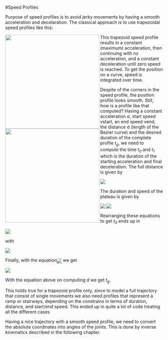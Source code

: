 #Speed Profiles

Purpose of speed profiles is to avoid jerky movements by having a smooth acceleration and decelaration. The classical approach is to use trapezoidal speed profiles like this:

<img align="left" width="300px" src="https://github.com/jochenalt/Walter/blob/master/doc/images/wiki/image017.png"/>
<img align="left" width="300px" src="https://github.com/jochenalt/Walter/blob/master/doc/images/wiki/image018.png"/>

This trapezoid speed profile results in a constant (maximum) acceleration, then continuing with no acceleration, and a constant deceleration until zero speed is reached. To get the position on a curve, speed is integrated over time.

Despite of the corners in the speed profile, the position profile looks smooth. Still, how is a profile like that computed? Having a constant acceleration *a*, start speed vstart, an end speed vend, the distance d (length of the Bezier curve) and the desired duration of the complete profile *t<sub>g</sub>*, we need to compute the time *t<sub>0</sub>* and *t<sub>1</sub>* which is the duration of the starting acceleration and final deceleration. The full distance is given by

<img src="https://github.com/jochenalt/Walter/blob/master/doc/images/wiki/image019.png" >

The duration and speed of the plateau is given by 

<img align="left" src="https://github.com/jochenalt/Walter/blob/master/doc/images/wiki/image020.png"/>
<img align="center" src="https://github.com/jochenalt/Walter/blob/master/doc/images/wiki/image021.png"/>

Rearranging these equations to get *t<sub>0</sub>* ends up in

<img src="https://github.com/jochenalt/Walter/blob/master/doc/images/wiki/image023.png"/>

with

<img  src="https://github.com/jochenalt/Walter/blob/master/doc/images/wiki/image025.png"/>
	
Finally, with the equation<img align="center" src=":https://github.com/jochenalt/Walter/blob/master/doc/images/wiki/image020.png|Distance Computation"/> we get

<img align="center" src="https://github.com/jochenalt/Walter/blob/master/doc/images/wiki/image026.png"/>
	
With the equation above on computing *d* we get *t<sub>g</sub>*.

This holds true for a trapezoid profile only, since to model a full trajectory that consist of single movements we also need profiles that represent a ramp or stairways, depending on the constrains in terms of duration, distance, and start/end speed. This ended up in quite a lot of code treating all the different cases

Having a nice trajectory with a smooth speed profile, we need to convert the absolute coordinates into angles of the joints. This is done by inverse kinematics described in the following chapter.